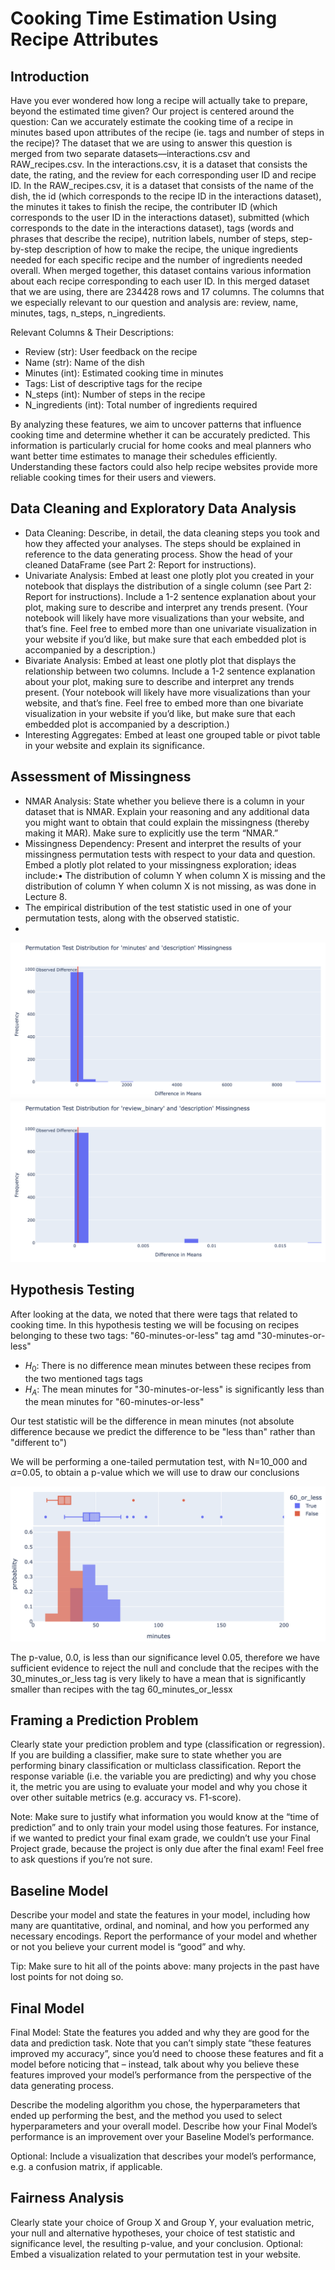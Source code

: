 # Cooking Time Estimation Using Recipe Attributes

## Introduction
Have you ever wondered how long a recipe will actually take to prepare, beyond the estimated time given? Our project is centered around the question: Can we accurately estimate the cooking time of a recipe in minutes based upon attributes of the recipe (ie. tags and number of steps in the recipe)? The dataset that we are using to answer this question is merged from two separate datasets—interactions.csv and RAW_recipes.csv. In the interactions.csv, it is a dataset that consists the date, the rating, and the review for each corresponding user ID and recipe ID. In the RAW_recipes.csv, it is a dataset that consists of the name of the dish, the id (which corresponds to the recipe ID in the interactions dataset), the minutes it takes to finish the recipe, the contributer ID (which corresponds to the user ID in the interactions dataset), submitted (which corresponds to the date in the interactions dataset), tags (words and phrases that describe the recipe), nutrition labels, number of steps, step-by-step description of how to make the recipe, the unique ingredients needed for each specific recipe and the number of ingredients needed overall. When merged together, this dataset contains various information about each recipe corresponding to each user ID. In this merged dataset that we are using, there are 234428 rows and 17 columns. The columns that we especially relevant to our question and analysis are: review, name, minutes, tags, n_steps, n_ingredients. 

Relevant Columns & Their Descriptions:
- Review (str): User feedback on the recipe
- Name (str): Name of the dish
- Minutes (int): Estimated cooking time in minutes
- Tags: List of descriptive tags for the recipe
- N_steps (int): Number of steps in the recipe
- N_ingredients (int): Total number of ingredients required
  
By analyzing these features, we aim to uncover patterns that influence cooking time and determine whether it can be accurately predicted. This information is particularly crucial for home cooks and meal planners who want better time estimates to manage their schedules efficiently. Understanding these factors could also help recipe websites provide more reliable cooking times for their users and viewers. 


## Data Cleaning and Exploratory Data Analysis
- Data Cleaning: Describe, in detail, the data cleaning steps you took and how they affected your analyses. The steps should be explained in reference to the data generating process. Show the head of your cleaned DataFrame (see Part 2: Report for instructions).
- Univariate Analysis: Embed at least one plotly plot you created in your notebook that displays the distribution of a single column (see Part 2: Report for instructions). Include a 1-2 sentence explanation about your plot, making sure to describe and interpret any trends present. (Your notebook will likely have more visualizations than your website, and that’s fine. Feel free to embed more than one univariate visualization in your website if you’d like, but make sure that each embedded plot is accompanied by a description.)
- Bivariate Analysis: Embed at least one plotly plot that displays the relationship between two columns. Include a 1-2 sentence explanation about your plot, making sure to describe and interpret any trends present. (Your notebook will likely have more visualizations than your website, and that’s fine. Feel free to embed more than one bivariate visualization in your website if you’d like, but make sure that each embedded plot is accompanied by a description.)
- Interesting Aggregates: Embed at least one grouped table or pivot table in your website and explain its significance.

## Assessment of Missingness
- NMAR Analysis: State whether you believe there is a column in your dataset that is NMAR. Explain your reasoning and any additional data you might want to obtain that could explain the missingness (thereby making it MAR). Make sure to explicitly use the term “NMAR.”
- Missingness Dependency: Present and interpret the results of your missingness permutation tests with respect to your data and question. Embed a plotly plot related to your missingness exploration; ideas include:• The distribution of column Y when column X is missing and the distribution of column Y when column X is not missing, as was done in Lecture 8.
- The empirical distribution of the test statistic used in one of your permutation tests, along with the observed statistic.
- 
![empirical missingness plot between review and minutes](images/reivew_mins_missingness.png)
![empirical missingness plot between review and description](images/review_des_missingness.png)

## Hypothesis Testing
After looking at the data, we noted that there were tags that related to cooking time. In this hypothesis testing we will be focusing on recipes belonging to these two tags: "60-minutes-or-less" tag amd "30-minutes-or-less"
- $H_0$: There is no difference mean minutes between these recipes from the two mentioned tags tags
- $H_A$: The mean minutes for "30-minutes-or-less" is significantly less than the mean minutes for "60-minutes-or-less"


Our test statistic will be the difference in mean minutes (not absolute difference because we predict the difference to be "less than" rather than "different to")

We will be performing a one-tailed permutation test, with N=10_000 and $\alpha$=0.05, to obtain a p-value which we will use to draw our conclusions

![hypothesis tesing histogram](images/hypothesis_histogram.png)

The p-value, 0.0, is less than our significance level 0.05, therefore we have sufficient evidence to reject the null and conclude that the recipes with the 30_minutes_or_less tag is very likely to have a mean that is significantly smaller than recipes with the tag 60_minutes_or_lessx

## Framing a Prediction Problem
Clearly state your prediction problem and type (classification or regression). If you are building a classifier, make sure to state whether you are performing binary classification or multiclass classification. Report the response variable (i.e. the variable you are predicting) and why you chose it, the metric you are using to evaluate your model and why you chose it over other suitable metrics (e.g. accuracy vs. F1-score).

Note: Make sure to justify what information you would know at the “time of prediction” and to only train your model using those features. For instance, if we wanted to predict your final exam grade, we couldn’t use your Final Project grade, because the project is only due after the final exam! Feel free to ask questions if you’re not sure.

## Baseline Model
Describe your model and state the features in your model, including how many are quantitative, ordinal, and nominal, and how you performed any necessary encodings. Report the performance of your model and whether or not you believe your current model is “good” and why.

Tip: Make sure to hit all of the points above: many projects in the past have lost points for not doing so.

## Final Model
Final Model: State the features you added and why they are good for the data and prediction task. Note that you can’t simply state “these features improved my accuracy”, since you’d need to choose these features and fit a model before noticing that – instead, talk about why you believe these features improved your model’s performance from the perspective of the data generating process.

Describe the modeling algorithm you chose, the hyperparameters that ended up performing the best, and the method you used to select hyperparameters and your overall model. Describe how your Final Model’s performance is an improvement over your Baseline Model’s performance.

Optional: Include a visualization that describes your model’s performance, e.g. a confusion matrix, if applicable.

## Fairness Analysis
Clearly state your choice of Group X and Group Y, your evaluation metric, your null and alternative hypotheses, your choice of test statistic and significance level, the resulting p-value, and your conclusion.
Optional: Embed a visualization related to your permutation test in your website.


